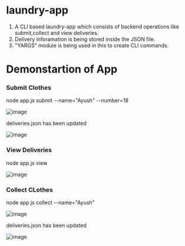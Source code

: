 # laundry-app
1. A CLI based laundry-app which consists of backend operations like submit,collect and view deliveries.
2. Delivery inforamation is being stored inside the JSON file.
3. "YARGS" module is being used in this to create CLI commands.

# Demonstartion of App

<h3> Submit Clothes </h3>

node app.js submit --name="Ayush" --number=18

![image](https://user-images.githubusercontent.com/73697731/230732874-9c9239d5-cd5e-409c-a08a-9130581752e1.png)

deliveries.json has been updated

![image](https://user-images.githubusercontent.com/73697731/230732900-e20b6174-06bc-48eb-bf05-3f828f21f22f.png)

<h3> View Deliveries </h3>

node app.js view

![image](https://user-images.githubusercontent.com/73697731/230732996-acf91798-709f-441c-84b7-11ea0e69dace.png)

<h3> Collect CLothes </h3>

node app.js collect --name="Ayush"

![image](https://user-images.githubusercontent.com/73697731/230733047-a46b024d-0b5b-476a-98d3-920cf010df47.png)

deliveries.json has been updated

![image](https://user-images.githubusercontent.com/73697731/230733059-5c725ea8-4c09-4e2d-b5c5-7cc8a93ed48a.png)
